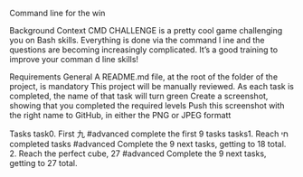 Command line for the win

Background Context
	CMD CHALLENGE is a pretty cool game challenging you on Bash skills. Everything is done via the command l	ine and the questions are becoming increasingly complicated. It’s a good training to improve your comman	d line skills!

Requirements
General
	A README.md file, at the root of the folder of the project, is mandatory
	This project will be manually reviewed.
	As each task is completed, the name of that task will turn green
	Create a screenshot, showing that you completed the required levels
	Push this screenshot with the right name to GitHub, in either the PNG or JPEG formatt

Tasks
	task0. First 九 
	#advanced
		complete the first 9 tasks
	tasks1. Reach חי completed tasks
	#advanced
		Complete the 9 next tasks, getting to 18 total.
	2. Reach the perfect cube, 27
	#advanced
		Complete the 9 next tasks, getting to 27 total.
